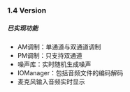 ### 1.4 Version

##### 已实现功能
* AM调制：单通道与双通道调制
* PM调制：只支持双通道
* 噪声库：实时随机生成噪声
* IOManager：包括音频文件的编码解码
* 麦克风输入音频实时显示